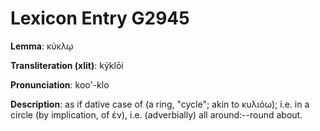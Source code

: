 # Lexicon Entry G2945

**Lemma**: κύκλῳ

**Transliteration (xlit)**: kýklōi

**Pronunciation**: koo'-klo

**Description**:
as if dative case of  (a ring, "cycle"; akin to κυλιόω); i.e. in a circle (by implication, of ἐν), i.e. (adverbially) all around:--round about.
